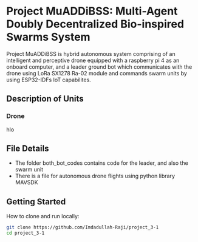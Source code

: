 # Project MuADDiBSS: Multi-Agent Doubly Decentralized Bio-inspired Swarms System

Project MuADDiBSS is hybrid autonomous system comprising of an intelligent and perceptive drone equipped with a raspberry pi 4 as an onboard computer, and a leader
ground bot which communicates with the drone using LoRa SX1278 Ra-02 module and commands swarm units by using ESP32-IDFs IoT capabilites. 

## Description of Units
### Drone
hlo

## File Details 

- The folder both_bot_codes contains code for the leader, and also the swarm unit 
- There is a file for autonomous drone flights using python library MAVSDK

## Getting Started

How to clone and run locally:

```bash
git clone https://github.com/Imdadullah-Raji/project_3-1
cd project_3-1
